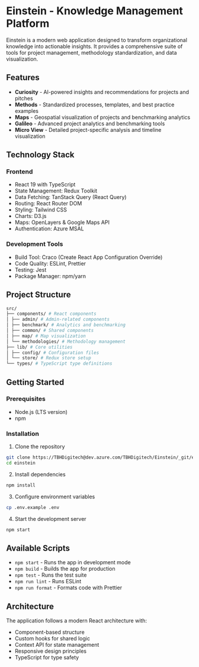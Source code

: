 # Einstein - Knowledge Management Platform

Einstein is a modern web application designed to transform organizational knowledge into actionable insights. It provides a comprehensive suite of tools for project management, methodology standardization, and data visualization.

## Features

- **Curiosity** - AI-powered insights and recommendations for projects and pitches
- **Methods** - Standardized processes, templates, and best practice examples
- **Maps** - Geospatial visualization of projects and benchmarking analytics
- **Galileo** - Advanced project analytics and benchmarking tools
- **Micro View** - Detailed project-specific analysis and timeline visualization

## Technology Stack

### Frontend

- React 19 with TypeScript
- State Management: Redux Toolkit
- Data Fetching: TanStack Query (React Query)
- Routing: React Router DOM
- Styling: Tailwind CSS
- Charts: D3.js
- Maps: OpenLayers & Google Maps API
- Authentication: Azure MSAL

### Development Tools

- Build Tool: Craco (Create React App Configuration Override)
- Code Quality: ESLint, Prettier
- Testing: Jest
- Package Manager: npm/yarn

## Project Structure

```bash
src/
├── components/ # React components
│ ├── admin/ # Admin-related components
│ ├── benchmark/ # Analytics and benchmarking
│ ├── common/ # Shared components
│ ├── map/ # Map visualization
│ └── methodologies/ # Methodology management
├── lib/ # Core utilities
│ ├── config/ # Configuration files
│ └── store/ # Redux store setup
└── types/ # TypeScript type definitions
```

## Getting Started

### Prerequisites

- Node.js (LTS version)
- npm

### Installation

1. Clone the repository

```bash
git clone https://TBHDigitech@dev.azure.com/TBHDigitech/Einstein/_git/einstein-fe
cd einstein
```

2. Install dependencies

```bash
npm install
```

3. Configure environment variables

```bash
cp .env.example .env
```

4. Start the development server

```bash
npm start
```

## Available Scripts

- `npm start` - Runs the app in development mode
- `npm build` - Builds the app for production
- `npm test` - Runs the test suite
- `npm run lint` - Runs ESLint
- `npm run format` - Formats code with Prettier

## Architecture

The application follows a modern React architecture with:

- Component-based structure
- Custom hooks for shared logic
- Context API for state management
- Responsive design principles
- TypeScript for type safety
